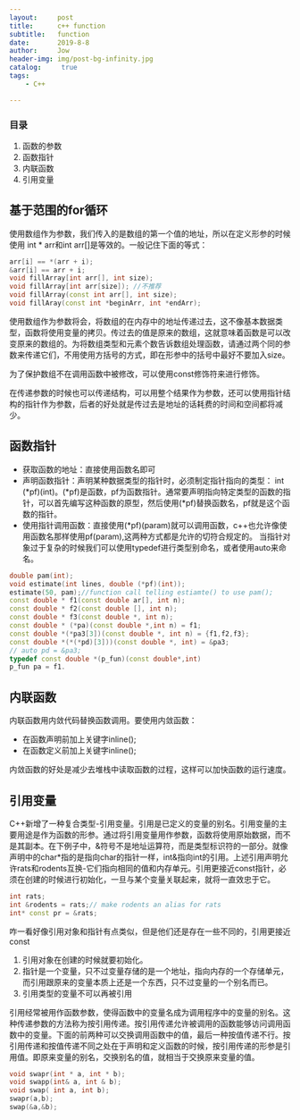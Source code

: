 ```yaml
---
layout:     post
title:      c++ function
subtitle:   function
date:       2019-8-8
author:     Jow
header-img: img/post-bg-infinity.jpg
catalog: 	 true 
tags:
    - C++

---
```


### 目录
1. 函数的参数
2. 函数指针
3. 内联函数
4. 引用变量


> 
## 基于范围的for循环
使用数组作为参数，我们传入的是数组的第一个值的地址，所以在定义形参的时候使用 int * arr和int arr[]是等效的。一般记住下面的等式：
```c++
arr[i] == *(arr + i);
&arr[i] == arr + i;
void fillArray[int arr[], int size);
void fillArray[int arr[size]); //不推荐
void fillArray(const int arr[], int size);
void fillAray(const int *beginArr, int *endArr);
```
使用数组作为参数将会，将数组的在内存中的地址传递过去，这不像基本数据类型，函数将使用变量的拷贝。传过去的值是原来的数组，这就意味着函数是可以改变原来的数组的。为将数组类型和元素个数告诉数组处理函数，请通过两个同的参数来传递它们，不用使用方括号的方式，即在形参中的括号中最好不要加入size。

为了保护数组不在调用函数中被修改，可以使用const修饰符来进行修饰。

在传递参数的时候也可以传递结构，可以用整个结果作为参数，还可以使用指针结构的指针作为参数，后者的好处就是传过去是地址的话耗费的时间和空间都将减少。

## 函数指针
* 获取函数的地址：直接使用函数名即可
* 声明函数指针：声明某种数据类型的指针时，必须制定指针指向的类型： int (\*pf)(int)。(\*pf)是函数，pf为函数指针。通常要声明指向特定类型的函数的指针，可以首先编写这种函数的原型，然后使用(*pf)替换函数名，pf就是这个函数的指针。
* 使用指针调用函数：直接使用(*pf)(param)就可以调用函数，c++也允许像使用函数名那样使用pf(param),这两种方式都是允许的切符合规定的。
当指针对象过于复杂的时候我们可以使用typedef进行类型别命名，或者使用auto来命名。
```c++
double pam(int);
void estimate(int lines, double (*pf)(int));
estimate(50, pam);//function call telling estiamte() to use pam();
const double * f1(const double ar[], int n);
const double * f2(const double [], int n);
const double * f3(const double *, int n);
const double * (*pa)(const double *,int n) = f1;
const double *(*pa3[3])(const double *, int n) = {f1,f2,f3};
const double *(*(*pd)[3]))(const double *, int) = &pa3;
// auto pd = &pa3;
typedef const double *(p_fun)(const double*,int)
p_fun pa = f1.
```

## 内联函数
内联函数用内敛代码替换函数调用。要使用内敛函数：
* 在函数声明前加上关键字inline();
* 在函数定义前加上关键字inline();

内敛函数的好处是减少去堆栈中读取函数的过程，这样可以加快函数的运行速度。

## 引用变量
C++新增了一种复合类型-引用变量。引用是已定义的变量的别名。引用变量的主要用途是作为函数的形参。通过将引用变量用作参数，函数将使用原始数据，而不是其副本。在下例子中，&符号不是地址运算符，而是类型标识符的一部分。就像声明中的char*指的是指向char的指针一样，int&指向int的引用。上述引用声明允许rats和rodents互换-它们指向相同的值和内存单元。引用更接近const指针，必须在创建的时候进行初始化，一旦与某个变量关联起来，就将一直效忠于它。

```c++
int rats;
int &rodents = rats;// make rodents an alias for rats
int* const pr = &rats;
```
咋一看好像引用对象和指针有点类似，但是他们还是存在一些不同的，引用更接近const
1. 引用对象在创建的时候就要初始化。
2. 指针是一个变量，只不过变量存储的是一个地址，指向内存的一个存储单元，而引用跟原来的变量本质上还是一个东西，只不过变量的一个别名而已。
3. 引用类型的变量不可以再被引用

引用经常被用作函数参数，使得函数中的变量名成为调用程序中的变量的别名。这种传递参数的方法称为按引用传递。按引用传递允许被调用的函数能够访问调用函数中的变量。下面的前两种可以交换调用函数中的值，最后一种按值传递不行。按引用传递和按值传递不同之处在于声明和定义函数的时候，按引用传递的形参是引用值。即原来变量的别名，交换别名的值，就相当于交换原来变量的值。

```c++
void swapr(int * a, int * b);
void swapp(int& a, int & b);
void swap( int a, int b);
swapr(a,b);
swap(&a,&b);
```